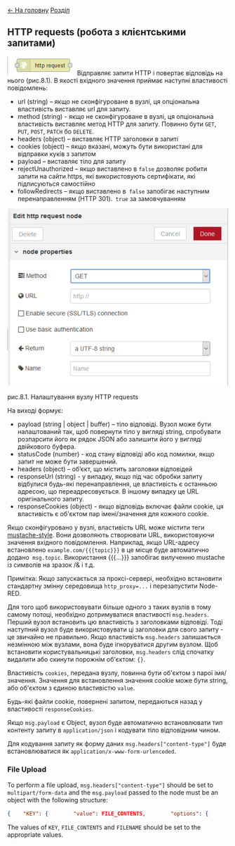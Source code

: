 [<- На головну](../)  [Розділ](README.md)

## HTTP requests (робота з клієнтськими запитами)

![img](media/http_request.png) Відправляє запити HTTP і повертає відповідь на нього (рис.8.1). В якості вхідного значення приймає наступні властивості повідомлень:

- url (string) – якщо не  сконфігуроване в вузлі, ця опціональна властивість виставляє url для запиту.
- method (string) - якщо не     сконфігуроване в вузлі, ця опціональна властивість виставляє метод HTTP для запиту. Повинно     бути `GET`,     `PUT`,     `POST`,     `PATCH`     бо `DELETE`.
- headers (object) – виставляє HTTP заголовки в запиті 
- cookies (object) – якщо вказані,     можуть бути використані для відправки куків з запитом
- payload – виставляє тіло для запиту
- rejectUnauthorized – якщо     виставлено в `false` дозволяє робити запити на сайти https, які     використовують сертифікати, які підписуються самостійно 
- followRedirects – якщо виставлено в` false`     запобігає наступним перенаправленням (HTTP 301).` true` за замовчуванням

![img](media/8_1.png)

рис.8.1. Налаштування вузлу HTTP requests

На виході формує:

- payload (string | object | buffer)     – тіло відповіді. Вузол може бути     налаштований так, щоб повернути тіло у вигляді string,     спробувати розпарсити його як рядок JSON або залишити його у вигляді     двійкового буфера. 
- statusCode (number)     - код стану відповіді або код     помилки, якщо запит не може бути завершений.
- headers (object) – об’єкт, що     містить заголовки відповідей 
- responseUrl (string)     - у випадку, якщо під час обробки запиту відбулися будь-які     перенаправлення, це властивість є останньою адресою, що переадресовується.     В іншому випадку це URL оригінального запиту.
- responseCookies (object)     - якщо відповідь включає файли cookie, ця властивість є об'єктом пар     імені/значення для кожного cookie.

Якщо сконфігуровано у вузлі, властивість URL може містити теги [mustache-style](http://mustache.github.io/mustache.5.html). Вони дозволяють створювати URL, використовуючи значення вхідного повідомлення. Наприклад, якщо URL-адресу встановлено `example.com/{{{topic}}}` в це місце буде автоматично додано` msg.topic`. Використання {{{...}}} запобігає вилученню mustache із символів на зразок /&  і т.д.

Примітка: Якщо запускається за проксі-сервері, необхідно встановити стандартну змінну середовища `http_proxy=...` і перезапустити Node-RED.

Для того щоб використовувати більше одного з таких вузлів в тому самому потоці, необхідно дотримуватися властивості `msg.headers`. Перший вузол встановить цю властивість з заголовками відповіді. Тоді наступний вузол буде використовувати ці заголовки для свого запиту - це звичайно не правильно. Якщо властивість `msg.headers` залишається незмінною між вузлами, вона буде ігноруватися другим вузлом. Щоб встановити користувальницькі заголовки, `msg.headers` слід спочатку видалити або скинути порожнім об'єктом: `{}`.

Властивість `cookies`, передана вузлу, повинна бути об'єктом з парої імя/значення. Значення для встановлення значення cookie може бути string, або об'єктом з єдиною властивістю `value`.

Будь-які файли cookie, повернені запитом, передаються назад у властивості `responseCookies`.

Якщо `msg.payload` є Object, вузол буде автоматично встановлювати тип контенту запиту в `application/json` і кодувати тіло відповідним чином.

Для кодування запиту як форму даних `msg.headers["content-type"]` буде встановлюватися як `application/x-www-form-urlencoded`.

### File Upload   

To perform a file upload, `msg.headers["content-type"]` should be set to `multipart/form-data`        and the `msg.payload` passed to the node must be an object with the following structure: 

```json
{    "KEY": {        "value": FILE_CONTENTS,        "options": {            "filename": "FILENAME"        }    } }
```

   The values of `KEY`, `FILE_CONTENTS` and `FILENAME`    should be set to the appropriate values.